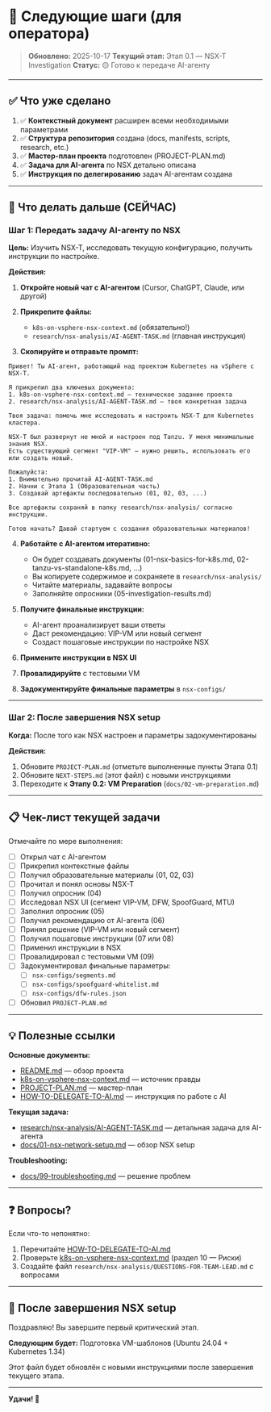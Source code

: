 # 🎯 Следующие шаги (для оператора)

> **Обновлено:** 2025-10-17
> **Текущий этап:** Этап 0.1 — NSX-T Investigation
> **Статус:** 🟡 Готово к передаче AI-агенту

---

## ✅ Что уже сделано

1. ✅ **Контекстный документ** расширен всеми необходимыми параметрами
2. ✅ **Структура репозитория** создана (docs, manifests, scripts, research, etc.)
3. ✅ **Мастер-план проекта** подготовлен (PROJECT-PLAN.md)
4. ✅ **Задача для AI-агента** по NSX детально описана
5. ✅ **Инструкция по делегированию** задач AI-агентам создана

---

## 🚀 Что делать дальше (СЕЙЧАС)

### Шаг 1: Передать задачу AI-агенту по NSX

**Цель:** Изучить NSX-T, исследовать текущую конфигурацию, получить инструкции по настройке.

**Действия:**

1. **Откройте новый чат с AI-агентом** (Cursor, ChatGPT, Claude, или другой)

2. **Прикрепите файлы:**
   - `k8s-on-vsphere-nsx-context.md` (обязательно!)
   - `research/nsx-analysis/AI-AGENT-TASK.md` (главная инструкция)

3. **Скопируйте и отправьте промпт:**

```
Привет! Ты AI-агент, работающий над проектом Kubernetes на vSphere с NSX-T.

Я прикрепил два ключевых документа:
1. k8s-on-vsphere-nsx-context.md — техническое задание проекта
2. research/nsx-analysis/AI-AGENT-TASK.md — твоя конкретная задача

Твоя задача: помочь мне исследовать и настроить NSX-T для Kubernetes кластера.

NSX-T был развернут не мной и настроен под Tanzu. У меня минимальные знания NSX.
Есть существующий сегмент "VIP-VM" — нужно решить, использовать его или создать новый.

Пожалуйста:
1. Внимательно прочитай AI-AGENT-TASK.md
2. Начни с Этапа 1 (Образовательная часть)
3. Создавай артефакты последовательно (01, 02, 03, ...)

Все артефакты сохраняй в папку research/nsx-analysis/ согласно инструкции.

Готов начать? Давай стартуем с создания образовательных материалов!
```

4. **Работайте с AI-агентом итеративно:**
   - Он будет создавать документы (01-nsx-basics-for-k8s.md, 02-tanzu-vs-standalone-k8s.md, ...)
   - Вы копируете содержимое и сохраняете в `research/nsx-analysis/`
   - Читайте материалы, задавайте вопросы
   - Заполняйте опросники (05-investigation-results.md)

5. **Получите финальные инструкции:**
   - AI-агент проанализирует ваши ответы
   - Даст рекомендацию: VIP-VM или новый сегмент
   - Создаст пошаговые инструкции по настройке NSX

6. **Примените инструкции в NSX UI**

7. **Провалидируйте** с тестовыми VM

8. **Задокументируйте финальные параметры** в `nsx-configs/`

---

### Шаг 2: После завершения NSX setup

**Когда:** После того как NSX настроен и параметры задокументированы

**Действия:**
1. Обновите `PROJECT-PLAN.md` (отметьте выполненные пункты Этапа 0.1)
2. Обновите `NEXT-STEPS.md` (этот файл) с новыми инструкциями
3. Переходите к **Этапу 0.2: VM Preparation** (`docs/02-vm-preparation.md`)

---

## 📋 Чек-лист текущей задачи

Отмечайте по мере выполнения:

- [ ] Открыл чат с AI-агентом
- [ ] Прикрепил контекстные файлы
- [ ] Получил образовательные материалы (01, 02, 03)
- [ ] Прочитал и понял основы NSX-T
- [ ] Получил опросник (04)
- [ ] Исследовал NSX UI (сегмент VIP-VM, DFW, SpoofGuard, MTU)
- [ ] Заполнил опросник (05)
- [ ] Получил рекомендацию от AI-агента (06)
- [ ] Принял решение (VIP-VM или новый сегмент)
- [ ] Получил пошаговые инструкции (07 или 08)
- [ ] Применил инструкции в NSX
- [ ] Провалидировал с тестовыми VM (09)
- [ ] Задокументировал финальные параметры:
  - [ ] `nsx-configs/segments.md`
  - [ ] `nsx-configs/spoofguard-whitelist.md`
  - [ ] `nsx-configs/dfw-rules.json`
- [ ] Обновил `PROJECT-PLAN.md`

---

## 💡 Полезные ссылки

**Основные документы:**
- [README.md](./README.md) — обзор проекта
- [k8s-on-vsphere-nsx-context.md](./k8s-on-vsphere-nsx-context.md) — источник правды
- [PROJECT-PLAN.md](./PROJECT-PLAN.md) — мастер-план
- [HOW-TO-DELEGATE-TO-AI.md](./HOW-TO-DELEGATE-TO-AI.md) — инструкция по работе с AI

**Текущая задача:**
- [research/nsx-analysis/AI-AGENT-TASK.md](./research/nsx-analysis/AI-AGENT-TASK.md) — детальная задача для AI-агента
- [docs/01-nsx-network-setup.md](./docs/01-nsx-network-setup.md) — обзор NSX setup

**Troubleshooting:**
- [docs/99-troubleshooting.md](./docs/99-troubleshooting.md) — решение проблем

---

## ❓ Вопросы?

Если что-то непонятно:
1. Перечитайте [HOW-TO-DELEGATE-TO-AI.md](./HOW-TO-DELEGATE-TO-AI.md)
2. Проверьте [k8s-on-vsphere-nsx-context.md](./k8s-on-vsphere-nsx-context.md) (раздел 10 — Риски)
3. Создайте файл `research/nsx-analysis/QUESTIONS-FOR-TEAM-LEAD.md` с вопросами

---

## 🎉 После завершения NSX setup

Поздравляю! Вы завершите первый критический этап.

**Следующим будет:** Подготовка VM-шаблонов (Ubuntu 24.04 + Kubernetes 1.34)

Этот файл будет обновлён с новыми инструкциями после завершения текущего этапа.

---

**Удачи! 🚀**
